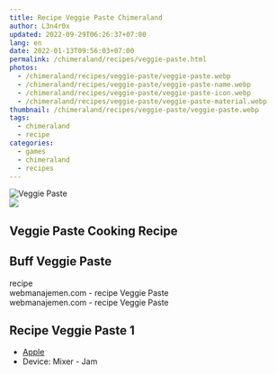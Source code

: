 ```yaml
---
title: Recipe Veggie Paste Chimeraland
author: L3n4r0x
updated: 2022-09-29T06:26:37+07:00
lang: en
date: 2022-01-13T09:56:03+07:00
permalink: /chimeraland/recipes/veggie-paste.html
photos:
  - /chimeraland/recipes/veggie-paste/veggie-paste.webp
  - /chimeraland/recipes/veggie-paste/veggie-paste-name.webp
  - /chimeraland/recipes/veggie-paste/veggie-paste-icon.webp
  - /chimeraland/recipes/veggie-paste/veggie-paste-material.webp
thumbnail: /chimeraland/recipes/veggie-paste/veggie-paste.webp
tags:
  - chimeraland
  - recipe
categories:
  - games
  - chimeraland
  - recipes
---
```


<link
  rel="stylesheet"
  href="https://rawcdn.githack.com/dimaslanjaka/Web-Manajemen/870a349/css/bootstrap-5-3-0-alpha3-wrapper.css"
/>
<section id="bootstrap-wrapper">
  <div data-bs-theme="dark">
    <div class="card mb-2">
      <div class="card-body">
        <div class="row g-0">
          <div class="col-sm-4 position-relative mb-2">
            <img
              src="https://www.webmanajemen.com/chimeraland/recipes/veggie-paste/veggie-paste-material.webp"
              class="card-img fit-cover w-100 h-100"
              alt="Veggie Paste"
              data-fancybox="true"
            />
          </div>
          <div class="col-sm-8 mb-2">
            <div class="card-body">
              <div class="d-flex flex-row align-items-center mb-3">
                <img
                  class="d-inline-block me-2"
                  src="https://www.webmanajemen.com/chimeraland/recipes/veggie-paste/veggie-paste-icon.webp"
                  width="auto"
                  height="auto"
                  style="vertical-align: middle"
                />
                <h2 class="fs-5">Veggie Paste Cooking Recipe</h2>
              </div>
              <h2 class="card-title fs-5">Buff Veggie Paste</h2>
              <div class="card-text"><ul></ul></div>
              <span class="badge rounded-pill">recipe</span>
            </div>
            <div class="card-footer text-end text-muted mt-auto">
              webmanajemen.com - recipe Veggie Paste
            </div>
          </div>
        </div>
      </div>
      <div class="card-footer text-end text-muted">
        webmanajemen.com - recipe Veggie Paste
      </div>
    </div>
    <div class="row mb-2">
      <div class="col-12 col-lg-6 recipe-item mb-2">
        <div class="card">
          <div class="card-body">
            <h2 class="card-title fs-5">Recipe Veggie Paste 1</h2>
            <div class="card-text">
              <ul>
                <li>
                  <a
                    class="text-decoration-none text-primary"
                    href="/chimeraland/materials/apple.html"
                    >Apple</a
                  >
                </li>
                <li>Device: Mixer - Jam</li>
              </ul>
            </div>
          </div>
        </div>
      </div>
    </div>
  </div>
</section>